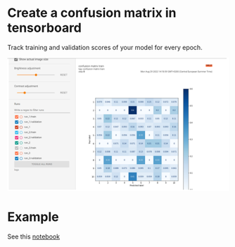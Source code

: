 # Create a confusion matrix in tensorboard

Track training and validation scores of your model for every epoch.

![](images/tb_train.png)

# Example 

See this [notebook]()